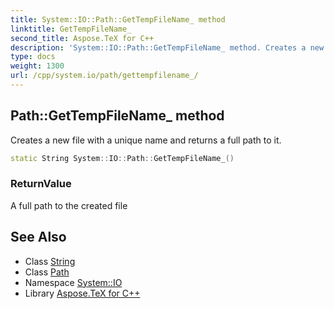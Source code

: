 ```yaml
---
title: System::IO::Path::GetTempFileName_ method
linktitle: GetTempFileName_
second_title: Aspose.TeX for C++
description: 'System::IO::Path::GetTempFileName_ method. Creates a new file with a unique name and returns a full path to it in C++.'
type: docs
weight: 1300
url: /cpp/system.io/path/gettempfilename_/
---
```

## Path::GetTempFileName_ method


Creates a new file with a unique name and returns a full path to it.

```cpp
static String System::IO::Path::GetTempFileName_()
```


### ReturnValue

A full path to the created file

## See Also

* Class [String](../../../system/string/)
* Class [Path](../)
* Namespace [System::IO](../../)
* Library [Aspose.TeX for C++](../../../)
